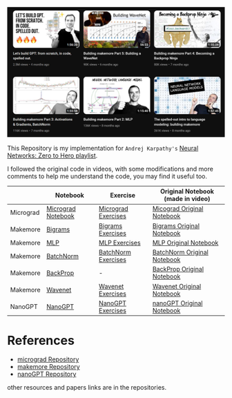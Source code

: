 <div align = "center">
    <img src = "https://github.com/0ssamaak0/Karpathy-Neural-Networks-Zero-to-Hero/blob/master/images/cover.jpg?raw=true">

<d>
</div>


This Repository is my implementation for `Andrej Karpathy's` [Neural Networks: Zero to Hero playlist](https://www.youtube.com/playlist?list=PLAqhIrjkxbuWI23v9cThsA9GvCAUhRvKZ).

I followed the original code in videos, with some modifications and more comments to help me understand the code, you may find it useful too.

|  | Notebook | Exercise | Original Notebook (made in video)
| --- | --- | --- | ---
| Micrograd | [Micrograd Notebook](https://github.com/0ssamaak0/Karpathy-Neural-Networks-Zero-to-Hero/blob/master/micrograd/1.micrograd.ipynb) | [Micrograd Exercises](https://github.com/0ssamaak0/Karpathy-Neural-Networks-Zero-to-Hero/blob/master/Exercises/micrograd%20exercises/micrograd_exercises.ipynb) | [Micograd Original Notebook](https://github.com/karpathy/nn-zero-to-hero/tree/master/lectures/micrograd)
| Makemore | [Bigrams](https://github.com/0ssamaak0/Karpathy-Neural-Networks-Zero-to-Hero/blob/master/makemore/part1_bigrams.ipynb) | [Bigrams Exercises](https://github.com/0ssamaak0/Karpathy-Neural-Networks-Zero-to-Hero/blob/master/Exercises/makemore%20exercises/part1_bigrams._exercises.ipynb) | [Bigrams Original Notebook](https://github.com/karpathy/nn-zero-to-hero/blob/master/lectures/makemore/makemore_part1_bigrams.ipynb)
| Makemore | [MLP](https://github.com/0ssamaak0/Karpathy-Neural-Networks-Zero-to-Hero/blob/master/makemore/part2_MLP.ipynb) | [MLP Exercises](https://github.com/0ssamaak0/Karpathy-Neural-Networks-Zero-to-Hero/blob/master/Exercises/makemore%20exercises/part2_MLP_exercises.ipynb) | [MLP Original Notebook](https://github.com/karpathy/nn-zero-to-hero/blob/master/lectures/makemore/makemore_part1_bigrams.ipynb)
| Makemore | [BatchNorm](https://github.com/0ssamaak0/Karpathy-Neural-Networks-Zero-to-Hero/blob/master/makemore/part3_bn.ipynb) | [BatchNorm Exercises](https://github.com/0ssamaak0/Karpathy-Neural-Networks-Zero-to-Hero/blob/master/Exercises/makemore%20exercises/part3_bn_exercises.ipynb) | [BatchNorm Original Notebook](https://github.com/karpathy/nn-zero-to-hero/blob/master/lectures/makemore/makemore_part1_bigrams.ipynb)
| Makemore | [BackProp](https://github.com/0ssamaak0/Karpathy-Neural-Networks-Zero-to-Hero/blob/master/makemore/part4_backprop.ipynb) | - | [BackProp Original Notebook](https://github.com/karpathy/nn-zero-to-hero/blob/master/lectures/makemore/makemore_part4_backprop.ipynb)
| Makemore | [Wavenet](https://github.com/0ssamaak0/Karpathy-Neural-Networks-Zero-to-Hero/blob/master/makemore/part5_wavenet.ipynb) | [Wavenet Exercises](https://github.com/0ssamaak0/Karpathy-Neural-Networks-Zero-to-Hero/blob/master/Exercises/makemore%20exercises/part5_wavenet_exercices.ipynb) | [Wavenet Original Notebook](https://github.com/karpathy/nn-zero-to-hero/blob/master/lectures/makemore/makemore_part5_cnn1.ipynb)
| NanoGPT | [NanoGPT](https://github.com/0ssamaak0/Karpathy-Neural-Networks-Zero-to-Hero/blob/master/nanoGPT/part6_nano_gpt.ipynb) | [NanoGPT Exercises](https://github.com/0ssamaak0/Karpathy-Neural-Networks-Zero-to-Hero/blob/master/Exercises/nanoGPT%20exercises/part6_nano_gpt_exercises.ipynb) | [nanoGPT Original Notebook](https://github.com/karpathy/ng-video-lecture)


# References
- [micrograd Repository](https://github.com/karpathy/micrograd)
- [makemore Repository](https://github.com/karpathy/makemore)
- [nanoGPT Repository](https://github.com/karpathy/nanoGPT)

other resources and papers links are in the repositories.




